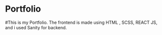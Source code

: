 # Portfolio
#This is my Portfolio. The frontend is made using HTML , SCSS, REACT JS, and i used Sanity for backend.
